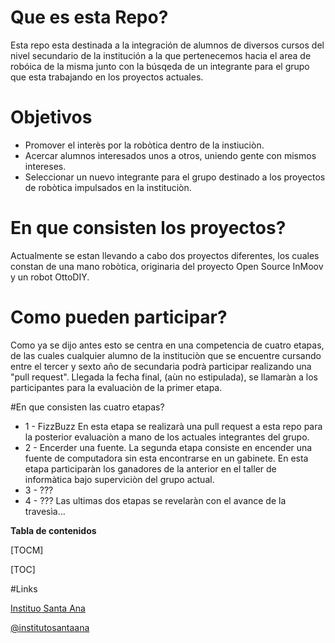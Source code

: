 # Que es esta Repo?
Esta repo esta destinada a la integración de alumnos de diversos cursos del nivel secundario de la institución a la que pertenecemos hacia el area de robóica de la misma junto con la búsqeda de un integrante para el grupo que esta trabajando en los proyectos actuales.

# Objetivos

- Promover el interès por la robòtica dentro de la instiuciòn.
- Acercar alumnos interesados unos a otros, uniendo gente con mismos intereses.
- Seleccionar un nuevo integrante para el grupo destinado a los proyectos de robòtica impulsados en la instituciòn.

# En que consisten los proyectos?
Actualmente se estan llevando a cabo dos proyectos diferentes, los cuales constan de una mano robòtica, originaria del proyecto Open Source InMoov y un robot OttoDIY.

# Como pueden participar?
Como ya se dijo antes esto se centra en una competencia de cuatro etapas, de las cuales cualquier alumno de la instituciòn que se encuentre cursando entre el tercer y sexto año de secundaria podrà participar realizando una "pull request". Llegada la fecha final, (aùn no estipulada), se llamaràn a los participantes para la evaluaciòn de la primer etapa.

#En que consisten las cuatro etapas?
- 1 - FizzBuzz
En esta etapa se realizarà una pull request a esta repo para la posterior evaluaciòn a mano de los actuales integrantes del grupo.
- 2 - Encerder una fuente.
La segunda etapa consiste en encender una fuente de computadora sin esta encontrarse en un gabinete. En esta etapa participaràn los ganadores de la anterior en el taller de informàtica bajo superviciòn del grupo actual.
- 3 - ???
- 4 - ???
Las ultimas dos etapas se revelaràn con el avance de la travesìa...

**Tabla de contenidos**

[TOCM]

[TOC]

#Links

[Instituo Santa Ana](https://www.santa-ana.edu.ar/)

[@institutosantaana](https://www.instagram.com/institutosantaana/?hl=es)

